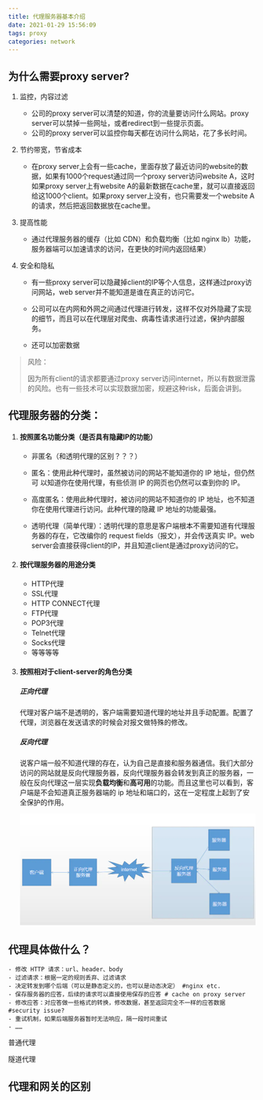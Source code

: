 ```yaml
---
title: 代理服务器基本介绍
date: 2021-01-29 15:56:09
tags: proxy
categories: network
---
```


## 为什么需要proxy server?

1. 监控，内容过滤
   - 公司的proxy server可以清楚的知道，你的流量要访问什么网站。proxy server可以禁掉一些网址，或者redirect到一些提示页面。
   - 公司的proxy server可以监控你每天都在访问什么网站，花了多长时间。
2. 节约带宽，节省成本
   - 在proxy server上会有一些cache，里面存放了最近访问的website的数据，如果有1000个request通过同一个proxy server访问website A，这时如果proxy server上有website A的最新数据在cache里，就可以直接返回给这1000个client。如果proxy server上没有，也只需要发一个website A的请求，然后把返回数据放在cache里。

3. 提高性能
   - 通过代理服务器的缓存（比如 CDN）和负载均衡（比如 nginx lb）功能，服务器端可以加速请求的访问，在更快的时间内返回结果）

4. 安全和隐私

   - 有一些proxy server可以隐藏掉client的IP等个人信息，这样通过proxy访问网站，web server并不能知道是谁在真正的访问它。
   - 公司可以在内网和外网之间通过代理进行转发，这样不仅对外隐藏了实现的细节，而且可以在代理层对爬虫、病毒性请求进行过滤，保护内部服务。

   - 还可以加密数据

> 风险：
>
> 因为所有client的请求都要通过proxy server访问internet，所以有数据泄露的风险。也有一些技术可以实现数据加密，规避这种risk，后面会讲到。



## 代理服务器的分类：

1. #### 按照匿名功能分类（是否具有隐藏IP的功能）
   
   - 非匿名（和透明代理的区别？？？）
   - 匿名：使用此种代理时，虽然被访问的网站不能知道你的 IP 地址，但仍然可 以知道你在使用代理，有些侦测 IP 的网页也仍然可以查到你的 IP。
   - 高度匿名：使用此种代理时，被访问的网站不知道你的 IP 地址，也不知道你在使用代理进行访问。此种代理的隐藏 IP 地址的功能最强。
   
   - 透明代理（简单代理）：透明代理的意思是客户端根本不需要知道有代理服务器的存在，它改编你的 request fields（报文），并会传送真实 IP。web server会直接获得client的IP，并且知道client是通过proxy访问的它。
   
3. #### 按代理服务器的用途分类
   
   - HTTP代理
   - SSL代理
   - HTTP CONNECT代理
   - FTP代理
   - POP3代理
   - Telnet代理
   - Socks代理
   - 等等等等
   
3. #### 按照相对于client-server的角色分类

   ##### 正向代理

   代理对客户端不是透明的，客户端需要知道代理的地址并且手动配置。配置了代理，浏览器在发送请求的时候会对报文做特殊的修改。

   ##### 反向代理

   说客户端一般不知道代理的存在，认为自己是直接和服务器通信。我们大部分访问的网站就是反向代理服务器，反向代理服务器会转发到真正的服务器，一般在反向代理这一层实现**负载均衡**和**高可用**的功能。而且这里也可以看到，客户端是不会知道真正服务器端的 ip 地址和端口的，这在一定程度上起到了安全保护的作用。

   <img src="proxy-intro/image-20210129182705751.png" alt="image-20210129182705751" style="zoom:60%;" />

## 代理具体做什么？
```shell
- 修改 HTTP 请求：url、header、body  
- 过滤请求：根据一定的规则丢弃、过滤请求 
- 决定转发到哪个后端（可以是静态定义的，也可以是动态决定） #nginx etc.
- 保存服务器的应答，后续的请求可以直接使用保存的应答 # cache on proxy server
- 修改应答：对应答做一些格式的转换，修改数据，甚至返回完全不一样的应答数据  #security issue?
- 重试机制，如果后端服务器暂时无法响应，隔一段时间重试
- ……
```




普通代理

隧道代理



## 代理和网关的区别